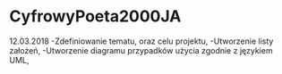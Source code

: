 # CyfrowyPoeta2000JA
12.03.2018
-Zdefiniowanie tematu, oraz celu projektu,
-Utworzenie listy założeń,
-Utworzenie diagramu przypadków użycia zgodnie z językiem UML,
